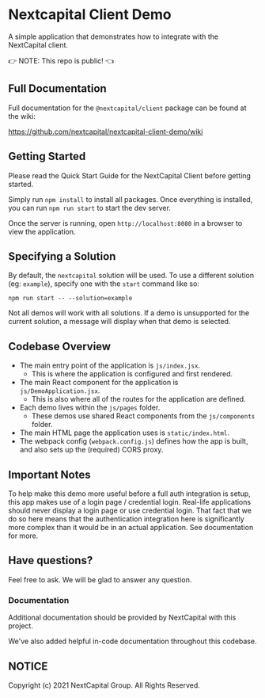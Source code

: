 # Nextcapital Client Demo

A simple application that demonstrates how to integrate with the NextCapital client.

👉 NOTE: This repo is public! 👈

## Full Documentation

Full documentation for the `@nextcapital/client` package can be found at the wiki:

https://github.com/nextcapital/nextcapital-client-demo/wiki

## Getting Started

Please read the Quick Start Guide for the NextCapital Client before getting started.

Simply run `npm install` to install all packages. Once everything is installed, you can run
`npm run start` to start the dev server.

Once the server is running, open `http://localhost:8080` in a browser to view the application.

## Specifying a Solution
By default, the `nextcapital` solution will be used. To use a different solution (eg: `example`), specify one with the `start` command like so:

```
npm run start -- --solution=example
```

Not all demos will work with all solutions. If a demo is unsupported for the current solution, a message will display when that demo is selected.

## Codebase Overview

- The main entry point of the application is `js/index.jsx`.
  - This is where the application is configured and first rendered.
- The main React component for the application is `js/DemoApplication.jsx`.
  - This is also where all of the routes for the application are defined.
- Each demo lives within the `js/pages` folder.
  - These demos use shared React components from the `js/components` folder.
- The main HTML page the application uses is `static/index.html`.
- The webpack config (`webpack.config.js`) defines how the app is built, and also sets up the (required) CORS proxy.

## Important Notes

To help make this demo more useful before a full auth integration is setup, this app makes use of
a login page / credential login. Real-life applications should never display a login page or use
credential login. That fact that we do so here means that the authentication integration here is
significantly more complex than it would be in an actual application. See documentation for more.

## Have questions?

Feel free to ask. We will be glad to answer any question.

### Documentation

Additional documentation should be provided by NextCapital with this project.

We've also added helpful in-code documentation throughout this codebase.

## NOTICE

Copyright (c) 2021 NextCapital Group. All Rights Reserved.
